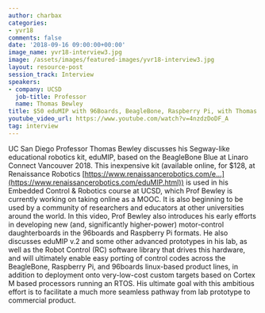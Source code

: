 ```yaml
---
author: charbax
categories:
- yvr18
comments: false
date: '2018-09-16 09:00:00+00:00'
image_name: yvr18-interview3.jpg
image: /assets/images/featured-images/yvr18-interview3.jpg
layout: resource-post
session_track: Interview
speakers:
- company: UCSD
  job-title: Professor
  name: Thomas Bewley
title: $50 eduMIP with 96Boards, BeagleBone, Raspberry Pi, with Thomas Bewley (UCSD Professor)
youtube_video_url: https://www.youtube.com/watch?v=4nzdzDoDF_A
tag: interview
---
```

UC San Diego Professor Thomas Bewley discusses his Segway-like educational robotics kit, eduMIP, based on the BeagleBone Blue at Linaro Connect Vancouver 2018. This inexpensive kit (available online, for $128, at Renaissance Robotics [https://www.renaissancerobotics.com/e...](https://www.renaissancerobotics.com/eduMIP.html)) is used in his Embedded Control & Robotics course at UCSD, which Prof Bewley is currently working on taking online as a MOOC. It is also beginning to be used by a community of researchers and educators at other universities around the world. In this video, Prof Bewley also introduces his early efforts in developing new (and, significantly higher-power) motor-control daughterboards in the 96boards and Raspberry Pi formats. He also discusses eduMIP v.2 and some other advanced prototypes in his lab, as well as the Robot Control (RC) software library that drives this hardware, and will ultimately enable easy porting of control codes across the BeagleBone, Raspberry Pi, and 96boards linux-based product lines, in addition to deployment onto very-low-cost custom targets based on Cortex M based processors running an RTOS. His ultimate goal with this ambitious effort is to facilitate a much more seamless pathway from lab prototype to commercial product.
